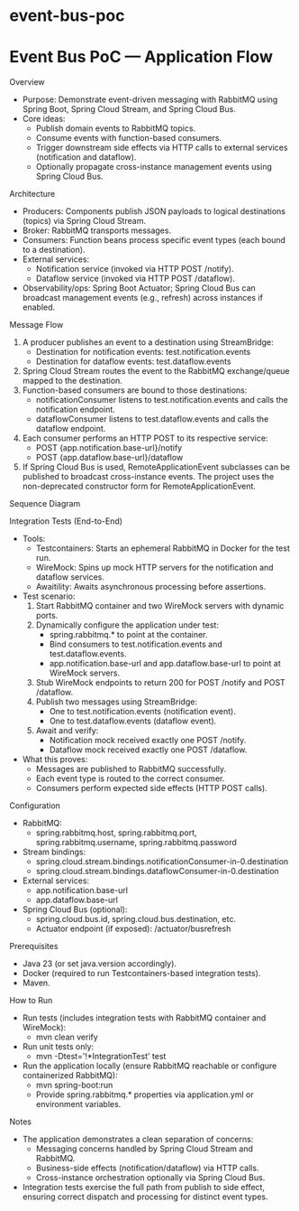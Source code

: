 # event-bus-poc
# Event Bus PoC — Application Flow

Overview
- Purpose: Demonstrate event-driven messaging with RabbitMQ using Spring Boot, Spring Cloud Stream, and Spring Cloud Bus.
- Core ideas:
  - Publish domain events to RabbitMQ topics.
  - Consume events with function-based consumers.
  - Trigger downstream side effects via HTTP calls to external services (notification and dataflow).
  - Optionally propagate cross-instance management events using Spring Cloud Bus.

Architecture
- Producers: Components publish JSON payloads to logical destinations (topics) via Spring Cloud Stream.
- Broker: RabbitMQ transports messages.
- Consumers: Function beans process specific event types (each bound to a destination).
- External services: 
  - Notification service (invoked via HTTP POST /notify).
  - Dataflow service (invoked via HTTP POST /dataflow).
- Observability/ops: Spring Boot Actuator; Spring Cloud Bus can broadcast management events (e.g., refresh) across instances if enabled.

Message Flow
1. A producer publishes an event to a destination using StreamBridge:
   - Destination for notification events: test.notification.events
   - Destination for dataflow events: test.dataflow.events
2. Spring Cloud Stream routes the event to the RabbitMQ exchange/queue mapped to the destination.
3. Function-based consumers are bound to those destinations:
   - notificationConsumer listens to test.notification.events and calls the notification endpoint.
   - dataflowConsumer listens to test.dataflow.events and calls the dataflow endpoint.
4. Each consumer performs an HTTP POST to its respective service:
   - POST {app.notification.base-url}/notify
   - POST {app.dataflow.base-url}/dataflow
5. If Spring Cloud Bus is used, RemoteApplicationEvent subclasses can be published to broadcast cross-instance events. The project uses the non-deprecated constructor form for RemoteApplicationEvent.

Sequence Diagram

Integration Tests (End-to-End)
- Tools:
  - Testcontainers: Starts an ephemeral RabbitMQ in Docker for the test run.
  - WireMock: Spins up mock HTTP servers for the notification and dataflow services.
  - Awaitility: Awaits asynchronous processing before assertions.
- Test scenario:
  1. Start RabbitMQ container and two WireMock servers with dynamic ports.
  2. Dynamically configure the application under test:
     - spring.rabbitmq.* to point at the container.
     - Bind consumers to test.notification.events and test.dataflow.events.
     - app.notification.base-url and app.dataflow.base-url to point at WireMock servers.
  3. Stub WireMock endpoints to return 200 for POST /notify and POST /dataflow.
  4. Publish two messages using StreamBridge:
     - One to test.notification.events (notification event).
     - One to test.dataflow.events (dataflow event).
  5. Await and verify:
     - Notification mock received exactly one POST /notify.
     - Dataflow mock received exactly one POST /dataflow.
- What this proves:
  - Messages are published to RabbitMQ successfully.
  - Each event type is routed to the correct consumer.
  - Consumers perform expected side effects (HTTP POST calls).

Configuration
- RabbitMQ:
  - spring.rabbitmq.host, spring.rabbitmq.port, spring.rabbitmq.username, spring.rabbitmq.password
- Stream bindings:
  - spring.cloud.stream.bindings.notificationConsumer-in-0.destination
  - spring.cloud.stream.bindings.dataflowConsumer-in-0.destination
- External services:
  - app.notification.base-url
  - app.dataflow.base-url
- Spring Cloud Bus (optional):
  - spring.cloud.bus.id, spring.cloud.bus.destination, etc.
  - Actuator endpoint (if exposed): /actuator/busrefresh

Prerequisites
- Java 23 (or set java.version accordingly).
- Docker (required to run Testcontainers-based integration tests).
- Maven.

How to Run
- Run tests (includes integration tests with RabbitMQ container and WireMock):
  - mvn clean verify
- Run unit tests only:
  - mvn -Dtest='!*IntegrationTest' test
- Run the application locally (ensure RabbitMQ reachable or configure containerized RabbitMQ):
  - mvn spring-boot:run
  - Provide spring.rabbitmq.* properties via application.yml or environment variables.

Notes
- The application demonstrates a clean separation of concerns:
  - Messaging concerns handled by Spring Cloud Stream and RabbitMQ.
  - Business-side effects (notification/dataflow) via HTTP calls.
  - Cross-instance orchestration optionally via Spring Cloud Bus.
- Integration tests exercise the full path from publish to side effect, ensuring correct dispatch and processing for distinct event types.